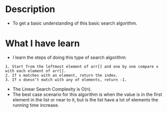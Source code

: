 # Description 
- To get a basic understanding of this basic search algorithm.

# What I have learn
- I learn the steps of doing this type of search algorithm:
```
1. Start from the leftmost element of arr[] and one by one compare x with each element of arr[].
2. If x matches with an element, return the index.
3. If x doesn’t match with any of elements, return -1.

```
- The Linear Search Complexity is O(n).
- The best case scenario for this algorithm is when the value is in the first element in the list or near to it, but is the list have a lot of elements the running time increase.
   
